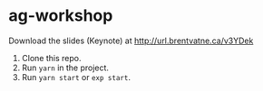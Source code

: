 # ag-workshop

Download the slides (Keynote) at http://url.brentvatne.ca/v3YDek

1. Clone this repo.
2. Run `yarn` in the project.
3. Run `yarn start` or `exp start`.
